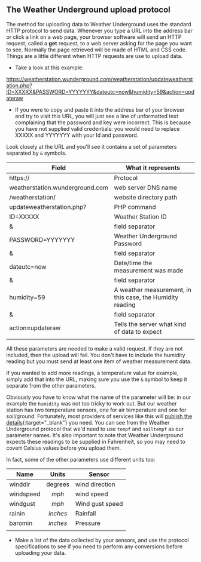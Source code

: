 ## The Weather Underground upload protocol

The method for uploading data to Weather Underground uses the standard HTTP protocol to send data.  Whenever you type a URL into the address bar or click a link on a web page, your browser software will send an HTTP request, called a **get** request, to a web server asking for the page you want to see. Normally the page retrieved will be made of HTML and CSS code.  Things are a little different when HTTP requests are use to upload data.

- Take a look at this example:

https://weatherstation.wunderground.com/weatherstation/updateweatherstation.php?ID=XXXXX&PASSWORD=YYYYYYY&dateutc=now&humidity=59&action=updateraw

- If you were to copy and paste it into the address bar of your browser and try to visit this URL, you will just see a line of unformatted text complaining that the password and key were incorrect. This is because you have not supplied valid credentials: you would need to replace XXXXX and YYYYYYY with your Id and password.

Look closely at the URL and you'll see it contains a set of parameters separated by `&` symbols.

| Field | What it represents |
|-------|----------|
| https:// | Protocol |
| weatherstation.wunderground.com  | web server DNS name |
| /weatherstation/ | website directory path |
| updateweatherstation.php? | PHP command |
| ID=XXXXX| Weather Station ID |
| & | field separator |
| PASSWORD=YYYYYYY | Weather Underground Password |
| & | field separator |
| dateutc=now | Date/time the measurement was made|
| & | field separator |
| humidity=59 | A weather measurement, in this case, the Humidity reading |
| & | field separator |
| action=updateraw | Tells the server what kind of data to expect |
|||


All these parameters are needed to make a valid request. If they are not included, then the upload will fail. You don't have to include the humidity reading but you must send at least one item of weather measurement data.

If you wanted to add more readings, a temperature value for example,  simply add that into the URL, making sure you use the `&` symbol to keep it separate from the other parameters.

Obviously you have to know what the name of the parameter will be: in our example the `humidity` was not too tricky to work out. But our weather station has two temperature sensors, one for air temperature and one for soil/ground. Fortunately, most providers of services like this will [publish the details](http://wiki.wunderground.com/index.php/PWS_-_Upload_Protocol){:target="_blank"} you need. You can see from the Weather Underground protocol that we'd need to use `tempf` and `soiltempf` as our parameter names. It's also important to note that Weather Underground expects these readings to be supplied in Fahrenheit, so you may need to covert Celsius values before you upload them. 

In fact, some of the other parameters use different units too:

| Name | Units | Sensor |
|-----|:----:|------|
|winddir| degrees | wind direction|
|windspeed| *mph* | wind speed|
|windgust| *mph* | Wind gust speed|
|rainin| *inches* | Rainfall|
|baromin| *inches* | Pressure|
|||

- Make a list of the data collected by your sensors, and use the protocol specifications to see if you need to perform any conversions before uploading your data.
